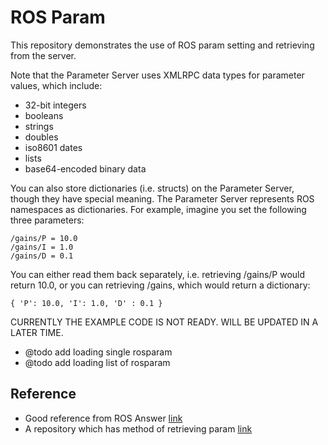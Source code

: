 # ROS Param

This repository demonstrates the use of ROS param setting and retrieving from the server.

Note that the Parameter Server uses XMLRPC data types for parameter values, which include:

- 32-bit integers
- booleans
- strings
- doubles
- iso8601 dates
- lists
- base64-encoded binary data 

You can also store dictionaries (i.e. structs) on the Parameter Server, though they have special meaning. The Parameter Server represents ROS namespaces as dictionaries. For example, imagine you set the following three parameters: 

```
/gains/P = 10.0
/gains/I = 1.0
/gains/D = 0.1
```

You can either read them back separately, i.e. retrieving /gains/P would return 10.0, or you can retrieving /gains, which would return a dictionary: 

```
{ 'P': 10.0, 'I': 1.0, 'D' : 0.1 }
```

CURRENTLY THE EXAMPLE CODE IS NOT READY. WILL BE UPDATED IN A LATER TIME.  
- @todo add loading single rosparam  
- @todo add loading list of rosparam  

## Reference

- Good reference from ROS Answer [link](https://answers.ros.org/question/266012/getparam-a-nested-stdmap/)
- A repository which has method of retrieving param [link](https://github.com/PickNikRobotics/rosparam_shortcuts)
